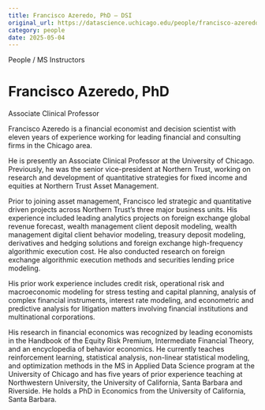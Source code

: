 ```yaml
---
title: Francisco Azeredo, PhD – DSI
original_url: https://datascience.uchicago.edu/people/francisco-azeredo-phd
category: people
date: 2025-05-04
---
```


People / MS Instructors

# Francisco Azeredo, PhD

Associate Clinical Professor

Francisco Azeredo is a financial economist and decision scientist with eleven years of experience working for leading financial and consulting firms in the Chicago area.

He is presently an Associate Clinical Professor at the University of Chicago. Previously, he was the senior vice-president at Northern Trust, working on research and development of quantitative strategies for fixed income and equities at Northern Trust Asset Management.

Prior to joining asset management, Francisco led strategic and quantitative driven projects across Northern Trust’s three major business units. His experience included leading analytics projects on foreign exchange global revenue forecast, wealth management client deposit modeling, wealth management digital client behavior modeling, treasury deposit modeling, derivatives and hedging solutions and foreign exchange high-frequency algorithmic execution cost. He also conducted research on foreign exchange algorithmic execution methods and securities lending price modeling.

His prior work experience includes credit risk, operational risk and macroeconomic modeling for stress testing and capital planning, analysis of complex financial instruments, interest rate modeling, and econometric and predictive analysis for litigation matters involving financial institutions and multinational corporations.

His research in financial economics was recognized by leading economists in the Handbook of the Equity Risk Premium, Intermediate Financial Theory, and an encyclopedia of behavior economics. He currently teaches reinforcement learning, statistical analysis, non-linear statistical modeling, and optimization methods in the MS in Applied Data Science program at the University of Chicago and has five years of prior experience teaching at Northwestern University, the University of California, Santa Barbara and Riverside. He holds a PhD in Economics from the University of California, Santa Barbara.
